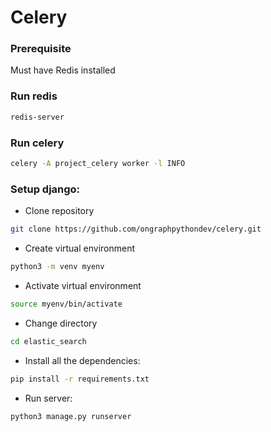 # Celery
### Prerequisite
Must have Redis installed

### Run redis
```sh
redis-server
```

### Run celery
```sh
celery -A project_celery worker -l INFO
```

### Setup django:
* Clone repository
```sh
git clone https://github.com/ongraphpythondev/celery.git
```
* Create virtual environment
```sh
python3 -m venv myenv
```
* Activate virtual environment
```sh
source myenv/bin/activate
```
* Change directory
```sh
cd elastic_search
```
* Install all the dependencies:
```sh
pip install -r requirements.txt
```
* Run server:
```sh
python3 manage.py runserver
```